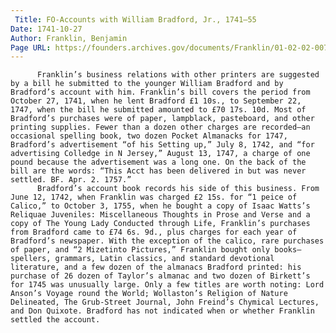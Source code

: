 ```yaml
---
 Title: FO-Accounts with William Bradford, Jr., 1741–55
Date: 1741-10-27
Author: Franklin, Benjamin
Page URL: https://founders.archives.gov/documents/Franklin/01-02-02-0078
---
```


          Franklin’s business relations with other printers are suggested by a bill he submitted to the younger William Bradford and by Bradford’s account with him. Franklin’s bill covers the period from October 27, 1741, when he lent Bradford £1 10s., to September 22, 1747, when the bill he submitted amounted to £70 17s. 10d. Most of Bradford’s purchases were of paper, lampblack, pasteboard, and other printing supplies. Fewer than a dozen other charges are recorded—an occasional spelling book, two dozen Pocket Almanacks for 1747, Bradford’s advertisement “of his Setting up,” July 8, 1742, and “for advertising Colledge in N Jersey,” August 13, 1747, a charge of one pound because the advertisement was a long one. On the back of the bill are the words: “This Acct has been delivered in but was never settled. BF. Apr. 2. 1757.”
          Bradford’s account book records his side of this business. From June 12, 1742, when Franklin was charged £2 15s. for “1 peice of Calico,” to October 3, 1755, when he bought a copy of Isaac Watts’s Reliquae Juveniles: Miscellaneous Thoughts in Prose and Verse and a copy of The Young Lady Conducted through Life, Franklin’s purchases from Bradford came to £74 6s. 9d., plus charges for each year of Bradford’s newspaper. With the exception of the calico, rare purchases of paper, and “2 Mizetinto Pictures,” Franklin bought only books—spellers, grammars, Latin classics, and standard devotional literature, and a few dozen of the almanacs Bradford printed: his purchase of 26 dozen of Taylor’s almanac and two dozen of Birkett’s for 1745 was unusually large. Only a few titles are worth noting: Lord Anson’s Voyage round the World; Wollaston’s Religion of Nature Delineated, The Grub-Street Journal, John Freind’s Chymical Lectures, and Don Quixote. Bradford has not indicated when or whether Franklin settled the account.
        
